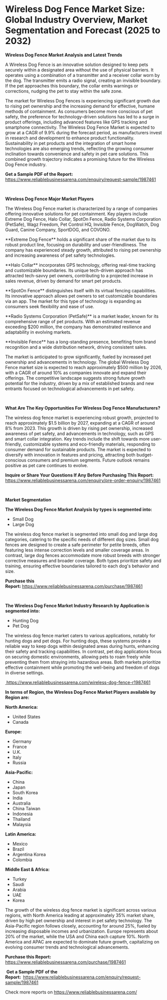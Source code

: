 <p><h1>Wireless Dog Fence Market Size: Global Industry Overview, Market Segmentation and Forecast (2025 to 2032)</h1></p><p><strong>Wireless Dog Fence Market Analysis and Latest Trends</strong></p>
<p><p>A Wireless Dog Fence is an innovative solution designed to keep pets securely within a designated area without the use of physical barriers. It operates using a combination of a transmitter and a receiver collar worn by the dog. The transmitter emits a radio signal, creating an invisible boundary. If the pet approaches this boundary, the collar emits warnings or corrections, nudging the pet to stay within the safe zone.</p><p>The market for Wireless Dog Fences is experiencing significant growth due to rising pet ownership and the increasing demand for effective, humane methods of containment. As consumers become more conscious of pet safety, the preference for technology-driven solutions has led to a surge in product offerings, including advanced features like GPS tracking and smartphone connectivity. The Wireless Dog Fence Market is expected to grow at a CAGR of 9.9% during the forecast period, as manufacturers invest in research and development to enhance product functionality. Sustainability in pet products and the integration of smart home technologies are also emerging trends, reflecting the growing consumer inclination towards convenience and safety in pet care solutions. This combined growth trajectory indicates a promising future for the Wireless Dog Fence industry.</p></p>
<p><strong>Get a Sample PDF of the Report:&nbsp;</strong> <a href="https://www.reliablebusinessarena.com/enquiry/request-sample/1987461?utm_campaign=3017&utm_medium=2&utm_source=Github&utm_content=ia&utm_term=05042025&utm_id=wireless-dog-fence">https://www.reliablebusinessarena.com/enquiry/request-sample/1987461</a></p>
<p>&nbsp;</p>
<p><strong>Wireless Dog Fence Major Market Players</strong></p>
<p><p>The Wireless Dog Fence market is characterized by a range of companies offering innovative solutions for pet containment. Key players include Extreme Dog Fence, Halo Collar, SpotOn Fence, Radio Systems Corporation (PetSafe), Wagz Freedom, Pet Control HQ, Invisible Fence, DogWatch, Dog Guard, Canine Company, SportDOG, and COVONO. </p><p>**Extreme Dog Fence** holds a significant share of the market due to its robust product line, focusing on durability and user-friendliness. The company has experienced steady growth, attributed to rising pet ownership and increasing awareness of pet safety technologies. </p><p>**Halo Collar** incorporates GPS technology, offering real-time tracking and customizable boundaries. Its unique tech-driven approach has attracted tech-savvy pet owners, contributing to a projected increase in sales revenue, driven by demand for smart pet products.</p><p>**SpotOn Fence** distinguishes itself with its virtual fencing capabilities. Its innovative approach allows pet owners to set customizable boundaries via an app. The market for this type of technology is expanding as consumers seek flexibility and ease of use.</p><p>**Radio Systems Corporation (PetSafe)** is a market leader, known for its comprehensive range of pet products. With an estimated revenue exceeding $200 million, the company has demonstrated resilience and adaptability in evolving markets.</p><p>**Invisible Fence** has a long-standing presence, benefiting from brand recognition and a wide distribution network, driving consistent sales.</p><p>The market is anticipated to grow significantly, fueled by increased pet ownership and advancements in technology. The global Wireless Dog Fence market size is expected to reach approximately $500 million by 2026, with a CAGR of around 10% as companies innovate and expand their offerings. The competitive landscape suggests strong future growth potential for the industry, driven by a mix of established brands and new entrants focused on technological advancements in pet safety.</p></p>
<p>&nbsp;</p>
<p><strong>What Are The Key Opportunities For Wireless Dog Fence Manufacturers?</strong></p>
<p><p>The wireless dog fence market is experiencing robust growth, projected to reach approximately $1.5 billion by 2027, expanding at a CAGR of around 8% from 2023. This growth is driven by rising pet ownership, increased awareness of pet safety, and advancements in technology, such as GPS and smart collar integration. Key trends include the shift towards more user-friendly, customizable systems and eco-friendly materials, responding to consumer demand for sustainable products. The market is expected to diversify with innovation in features and pricing, attracting both budget-conscious consumers and premium segments. Future outlook remains positive as pet care continues to evolve.</p></p>
<p><strong>Inquire or Share Your Questions If Any Before Purchasing This Report:</strong> <a href="https://www.reliablebusinessarena.com/enquiry/pre-order-enquiry/1987461?utm_campaign=3017&utm_medium=2&utm_source=Github&utm_content=ia&utm_term=05042025&utm_id=wireless-dog-fence">https://www.reliablebusinessarena.com/enquiry/pre-order-enquiry/1987461</a></p>
<p>&nbsp;</p>
<p><strong>Market Segmentation</strong></p>
<p><strong>The Wireless Dog Fence Market Analysis by types is segmented into:</strong></p>
<p><ul><li>Small Dog</li><li>Large Dog</li></ul></p>
<p><p>The wireless dog fence market is segmented into small dog and large dog categories, catering to the specific needs of different dog sizes. Small dog fences are designed to create a safe perimeter for petite breeds, often featuring less intense correction levels and smaller coverage areas. In contrast, large dog fences accommodate more robust breeds with stronger corrective measures and broader coverage. Both types prioritize safety and training, ensuring effective boundaries tailored to each dog's behavior and size.</p></p>
<p><strong>Purchase this Report:&nbsp;</strong><a href="https://www.reliablebusinessarena.com/purchase/1987461?utm_campaign=3017&utm_medium=2&utm_source=Github&utm_content=ia&utm_term=05042025&utm_id=wireless-dog-fence">https://www.reliablebusinessarena.com/purchase/1987461</a></p>
<p>&nbsp;</p>
<p><strong>The Wireless Dog Fence Market Industry Research by Application is segmented into:</strong></p>
<p><ul><li>Hunting Dog</li><li>Pet Dog</li></ul></p>
<p><p>The wireless dog fence market caters to various applications, notably for hunting dogs and pet dogs. For hunting dogs, these systems provide a reliable way to keep dogs within designated areas during hunts, enhancing their safety and tracking capabilities. In contrast, pet dog applications focus on securing domestic environments, allowing pets to roam freely while preventing them from straying into hazardous areas. Both markets prioritize effective containment while promoting the well-being and freedom of dogs in diverse settings.</p></p>
<p><a href="https://www.reliablebusinessarena.com/wireless-dog-fence-r1987461?utm_campaign=3017&utm_medium=2&utm_source=Github&utm_content=ia&utm_term=05042025&utm_id=wireless-dog-fence">&nbsp;https://www.reliablebusinessarena.com/wireless-dog-fence-r1987461</a></p>
<p><strong>In terms of Region, the Wireless Dog Fence Market Players available by Region are:</strong></p>
<p>
    <p> <strong> North America: </strong>
        <ul>
            <li>United States</li>
            <li>Canada</li>
        </ul>
        </p> 
    <p> <strong> Europe: </strong>
        <ul>
            <li>Germany</li>
            <li>France</li>
            <li>U.K.</li>
            <li>Italy</li>
            <li>Russia</li>
        </ul>
        </p> 
    <p> <strong> Asia-Pacific: </strong>
        <ul>
            <li>China</li>
            <li>Japan</li>
            <li>South Korea</li>
            <li>India</li>
            <li>Australia</li>
            <li>China Taiwan</li>
            <li>Indonesia</li>
            <li>Thailand</li>
            <li>Malaysia</li>
        </ul>
        </p> 
    <p> <strong> Latin America: </strong>
        <ul>
            <li>Mexico</li>
            <li>Brazil</li>
            <li>Argentina Korea</li>
            <li>Colombia</li>
        </ul>
        </p> 
    <p> <strong> Middle East & Africa: </strong>
        <ul>
            <li>Turkey</li>
            <li>Saudi</li>
            <li>Arabia</li>
            <li>UAE</li>
            <li>Korea</li>
        </ul>
    </p>
    </p>
<p><p>The growth of the wireless dog fence market is significant across various regions, with North America leading at approximately 35% market share, driven by high pet ownership and interest in pet safety technology. The Asia-Pacific region follows closely, accounting for around 25%, fueled by increasing disposable incomes and urbanization. Europe represents about 20% of the market, while the USA and China each capture 10%. North America and APAC are expected to dominate future growth, capitalizing on evolving consumer trends and technological advancements.</p></p>
<p><strong>Purchase this Report: </strong><a href="https://www.reliablebusinessarena.com/purchase/1987461?utm_campaign=3017&utm_medium=2&utm_source=Github&utm_content=ia&utm_term=05042025&utm_id=wireless-dog-fence">https://www.reliablebusinessarena.com/purchase/1987461</a></p>
<p>&nbsp;<strong>Get a Sample PDF of the Report:&nbsp;&nbsp;</strong><a href="https://www.reliablebusinessarena.com/enquiry/request-sample/1987461?utm_campaign=3017&utm_medium=2&utm_source=Github&utm_content=ia&utm_term=05042025&utm_id=wireless-dog-fence">https://www.reliablebusinessarena.com/enquiry/request-sample/1987461</a></p>
<p><strong></strong></p>
<p>Check more reports on <a href="https://www.reliablebusinessarena.com/?utm_campaign=3017&utm_medium=2&utm_source=Github&utm_content=ia&utm_term=05042025&utm_id=wireless-dog-fence">https://www.reliablebusinessarena.com/</a></p>